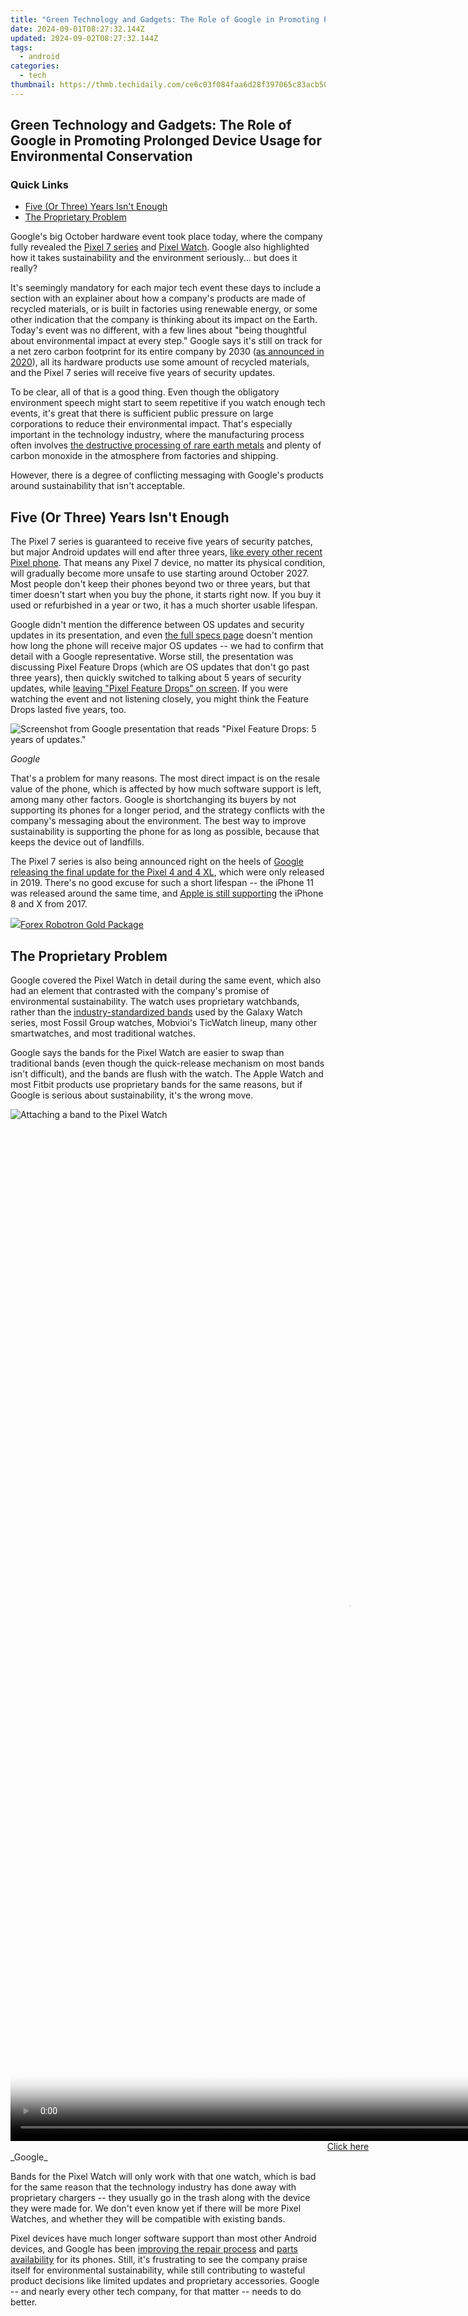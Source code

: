 ```yaml
---
title: "Green Technology and Gadgets: The Role of Google in Promoting Prolonged Device Usage for Environmental Conservation"
date: 2024-09-01T08:27:32.144Z
updated: 2024-09-02T08:27:32.144Z
tags:
  - android
categories:
  - tech
thumbnail: https://thmb.techidaily.com/ce6c03f084faa6d28f397065c83acb50be7be1ae3bde8fc728fb219e33b59c83.jpeg
---
```


## Green Technology and Gadgets: The Role of Google in Promoting Prolonged Device Usage for Environmental Conservation

### Quick Links

* [Five (Or Three) Years Isn't Enough](https://www.howtogeek.com/838685/hey-google-longer-device-support-would-help-the-earth-too/#five-or-three-years-isn-t-enough)
* [The Proprietary Problem](https://hardware-updates.techidaily.com/download-and-update-software-hp-laserjet-pro-m506-printer-drivers/)

 Google's big October hardware event took place today, where the company fully revealed the [Pixel 7 series](https://ios-pokemon-go.techidaily.com/in-2024-why-cant-i-install-the-ipogo-on-apple-iphone-se-drfone-by-drfone-virtual-ios/) and [Pixel Watch](https://fox-friendly.techidaily.com/2024-approved-mastery-in-making-sense-top-6-persuasive-video-types/). Google also highlighted how it takes sustainability and the environment seriously... but does it really?

 It's seemingly mandatory for each major tech event these days to include a section with an explainer about how a company's products are made of recycled materials, or is built in factories using renewable energy, or some other indication that the company is thinking about its impact on the Earth. Today's event was no different, with a few lines about "being thoughtful about environmental impact at every step." Google says it's still on track for a net zero carbon footprint for its entire company by 2030 ([as announced in 2020](https://techcrunch.com/2020/09/14/google-claims-net-zero-carbon-footprint-over-its-entire-lifetime-aims-to-only-use-carbon-free-energy-by-2030/)), all its hardware products use some amount of recycled materials, and the Pixel 7 series will receive five years of security updates.

 To be clear, all of that is a good thing. Even though the obligatory environment speech might start to seem repetitive if you watch enough tech events, it's great that there is sufficient public pressure on large corporations to reduce their environmental impact. That's especially important in the technology industry, where the manufacturing process often involves [the destructive processing of rare earth metals](https://hir.harvard.edu/not-so-green-technology-the-complicated-legacy-of-rare-earth-mining/) and plenty of carbon monoxide in the atmosphere from factories and shipping.

 However, there is a degree of conflicting messaging with Google's products around sustainability that isn't acceptable.

##  Five (Or Three) Years Isn't Enough

 The Pixel 7 series is guaranteed to receive five years of security patches, but major Android updates will end after three years, [like every other recent Pixel phone](https://support.google.com/pixelphone/answer/4457705?hl=en#zippy=%2Cpixel-later-pixel-phones). That means any Pixel 7 device, no matter its physical condition, will gradually become more unsafe to use starting around October 2027\. Most people don't keep their phones beyond two or three years, but that timer doesn't start when you buy the phone, it starts right now. If you buy it used or refurbished in a year or two, it has a much shorter usable lifespan.

 Google didn't mention the difference between OS updates and security updates in its presentation, and even [the full specs page](https://store.google.com/product/pixel%5F7%5Fspecs?hl=en-US) doesn't mention how long the phone will receive major OS updates -- we had to confirm that detail with a Google representative. Worse still, the presentation was discussing Pixel Feature Drops (which are OS updates that don't go past three years), then quickly switched to talking about 5 years of security updates, while [leaving "Pixel Feature Drops" on screen](https://youtu.be/2NGjNQVbydc?t=1827). If you were watching the event and not listening closely, you might think the Feature Drops lasted five years, too.

![Screenshot from Google presentation that reads "Pixel Feature Drops: 5 years of updates."](https://static1.howtogeekimages.com/wordpress/wp-content/uploads/2022/10/screenshot-10-06-2022-102117.jpg) 

_Google_

 That's a problem for many reasons. The most direct impact is on the resale value of the phone, which is affected by how much software support is left, among many other factors. Google is shortchanging its buyers by not supporting its phones for a longer period, and the strategy conflicts with the company's messaging about the environment. The best way to improve sustainability is supporting the phone for as long as possible, because that keeps the device out of landfills.

 The Pixel 7 series is also being announced right on the heels of [Google releasing the final update for the Pixel 4 and 4 XL](https://www.techradar.com/news/google-pixel-4-is-getting-its-final-guaranteed-update-just-in-time-for-the-pixel-7), which were only released in 2019\. There's no good excuse for such a short lifespan -- the iPhone 11 was released around the same time, and [Apple is still supporting](https://digital-screen-recording.techidaily.com/in-2024-pioneering-techniques-to-transform-your-obs-studio-projects/) the iPhone 8 and X from 2017.

<!-- affiliate ads begin -->
<a href="https://secure.2checkout.com/order/checkout.php?PRODS=4727541&QTY=1&AFFILIATE=108875&CART=1"><img src="https://secure.avangate.com/images/merchant/5f4f7141b65a730b4efb0e0d51f63e94/products/copy_copy_forexrobotronbox.gif" border="0">Forex Robotron Gold Package</a>
<!-- affiliate ads end -->
##  The Proprietary Problem

 Google covered the Pixel Watch in detail during the same event, which also had an element that contrasted with the company's promise of environmental sustainability. The watch uses proprietary watchbands, rather than the [industry-standardized bands](https://www.amazon.com/s?k=44mm+band&tag=hotoge-20&ascsubtag=UUhtgUeUpU204117&asc%5Frefurl=https%3A%2F%2Fwww.howtogeek.com%2F838685%2Fhey-google-longer-device-support-would-help-the-earth-too%2F&asc%5Fcampaign=Evergreen) used by the Galaxy Watch series, most Fossil Group watches, Mobvioi's TicWatch lineup, many other smartwatches, and most traditional watches.

 Google says the bands for the Pixel Watch are easier to swap than traditional bands (even though the quick-release mechanism on most bands isn't difficult), and the bands are flush with the watch. The Apple Watch and most Fitbit products use proprietary bands for the same reasons, but if Google is serious about sustainability, it's the wrong move.

![Attaching a band to the Pixel Watch](https://static1.howtogeekimages.com/wordpress/wp-content/uploads/2022/10/band_attach_H264_1.gif) 

<!-- affiliate ads begin -->
<span id="1793213">
					<video width="1080" height="1620" style="cursor:pointer"
           poster="//a.impactradius-go.com/display-clicktoplayimage/1793213.jpeg"
           onclick="if(!this.playClicked){this.play();this.setAttribute('controls',true);this.playClicked=true;}">
	   <source src="//a.impactradius-go.com/display-ad/19135-1793213">
	   <img src="//a.impactradius-go.com/display-clicktoplayimage/1793213.jpeg" style="border: none; height: 100%; width: 100%; object-fit: contain">
	</video>
	<div style="width:1080px;text-align:center"><a href="javascript:window.open(decodeURIComponent('https%3A%2F%2Ftinyland.pxf.io%2Fc%2F5597632%2F1793213%2F19135'), '_blank');void(0);">Click here</a></div>
</span>
<img height="0" width="0" src="https://imp.pxf.io/i/5597632/1793213/19135" style="position:absolute;visibility:hidden;" border="0" />
<!-- affiliate ads end -->
_Google_

 Bands for the Pixel Watch will only work with that one watch, which is bad for the same reason that the technology industry has done away with proprietary chargers -- they usually go in the trash along with the device they were made for. We don't even know yet if there will be more Pixel Watches, and whether they will be compatible with existing bands.

 Pixel devices have much longer software support than most other Android devices, and Google has been [improving the repair process](https://www.ifixit.com/News/55239/pixel-6-pro-teardown-google-actually-did-something-right) and [parts availability](https://screen-capture.techidaily.com/new-bringing-people-together-in-real-time-using-whatsapp-desktop-for-laptops-for-2024/) for its phones. Still, it's frustrating to see the company praise itself for environmental sustainability, while still contributing to wasteful product decisions like limited updates and proprietary accessories. Google -- and nearly every other tech company, for that matter -- needs to do better.

<ins class="adsbygoogle"
     style="display:block"
     data-ad-format="autorelaxed"
     data-ad-client="ca-pub-7571918770474297"
     data-ad-slot="1223367746"></ins>



<ins class="adsbygoogle"
     style="display:block"
     data-ad-client="ca-pub-7571918770474297"
     data-ad-slot="8358498916"
     data-ad-format="auto"
     data-full-width-responsive="true"></ins>


